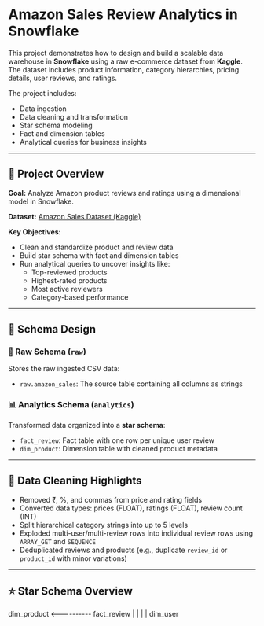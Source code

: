 # Amazon Sales Review Analytics in Snowflake

This project demonstrates how to design and build a scalable data warehouse in **Snowflake** using a raw e-commerce dataset from **Kaggle**. The dataset includes product information, category hierarchies, pricing details, user reviews, and ratings.

The project includes:
- Data ingestion
- Data cleaning and transformation
- Star schema modeling
- Fact and dimension tables
- Analytical queries for business insights

---

## 🚀 Project Overview

**Goal:** Analyze Amazon product reviews and ratings using a dimensional model in Snowflake.

**Dataset:** [Amazon Sales Dataset (Kaggle)](https://www.kaggle.com/datasets/karkavelrajaj/amazon-sales-dataset/)

**Key Objectives:**
- Clean and standardize product and review data
- Build star schema with fact and dimension tables
- Run analytical queries to uncover insights like:
  - Top-reviewed products
  - Highest-rated products
  - Most active reviewers
  - Category-based performance

---

## 🧱 Schema Design

### 📂 Raw Schema (`raw`)
Stores the raw ingested CSV data:
- `raw.amazon_sales`: The source table containing all columns as strings

### 📊 Analytics Schema (`analytics`)
Transformed data organized into a **star schema**:
- `fact_review`: Fact table with one row per unique user review
- `dim_product`: Dimension table with cleaned product metadata

---

## 🧹 Data Cleaning Highlights

- Removed ₹, %, and commas from price and rating fields
- Converted data types: prices (FLOAT), ratings (FLOAT), review count (INT)
- Split hierarchical category strings into up to 5 levels
- Exploded multi-user/multi-review rows into individual review rows using `ARRAY_GET` and `SEQUENCE`
- Deduplicated reviews and products (e.g., duplicate `review_id` or `product_id` with minor variations)

---

## ⭐ Star Schema Overview

dim_product <---------- fact_review
                            |
                            |
                            |
                            |
                        dim_user
